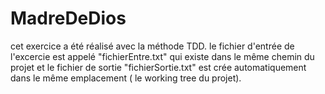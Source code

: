 # MadreDeDios
cet exercice a été réalisé avec la méthode TDD.
le fichier d'entrée de l'excercie est appelé "fichierEntre.txt" qui existe dans le même chemin du projet
et le fichier de sortie "fichierSortie.txt" est crée automatiquement dans le même emplacement ( le working tree du projet). 

